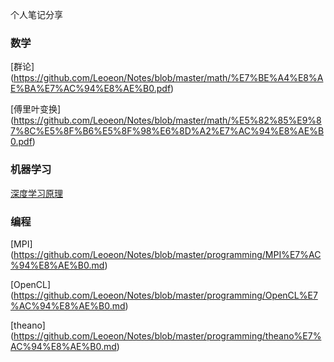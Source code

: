 个人笔记分享

### 数学

[群论]
(https://github.com/Leoeon/Notes/blob/master/math/%E7%BE%A4%E8%AE%BA%E7%AC%94%E8%AE%B0.pdf)

[傅里叶变换]
(https://github.com/Leoeon/Notes/blob/master/math/%E5%82%85%E9%87%8C%E5%8F%B6%E5%8F%98%E6%8D%A2%E7%AC%94%E8%AE%B0.pdf)

### 机器学习

[深度学习原理](https://github.com/Leoeon/Notes/blob/master/machine%20learning/%E6%B7%B1%E5%BA%A6%E5%AD%A6%E4%B9%A0%E5%8E%9F%E7%90%86%E8%AE%BA%E6%96%87%E7%AC%94%E8%AE%B0.pdf)

### 编程

[MPI]
(https://github.com/Leoeon/Notes/blob/master/programming/MPI%E7%AC%94%E8%AE%B0.md)

[OpenCL]
(https://github.com/Leoeon/Notes/blob/master/programming/OpenCL%E7%AC%94%E8%AE%B0.md)

[theano]
(https://github.com/Leoeon/Notes/blob/master/programming/theano%E7%AC%94%E8%AE%B0.md)
